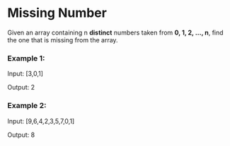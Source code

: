 # Missing Number

Given an array containing n **distinct** numbers taken from **0, 1, 2, ..., n**, find the one that is missing from the array.

### Example 1:

Input: [3,0,1]

Output: 2

### Example 2:

Input: [9,6,4,2,3,5,7,0,1]

Output: 8
